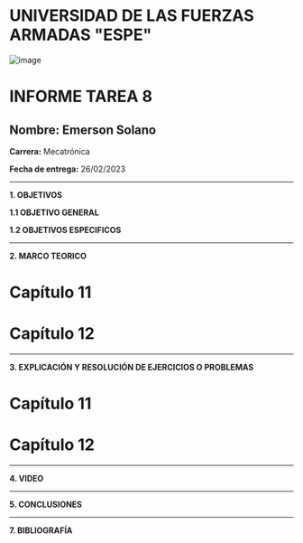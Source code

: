 # UNIVERSIDAD DE LAS FUERZAS ARMADAS "ESPE"
![image](https://user-images.githubusercontent.com/116772918/200762591-a164d8db-c02e-4269-8bb4-0bc4c810d79f.png)

# INFORME TAREA 8

**Nombre:** Emerson Solano
-
**Carrera:** Mecatrónica

**Fecha de entrega:** 26/02/2023

--------------------------------------------------------------------------------------------------------------------------------------------------------------------------------------------------------------------------------------------------------------------
**1. OBJETIVOS**

**1.1  OBJETIVO GENERAL**


**1.2  OBJETIVOS ESPECIFICOS**

--------------------------------------------------------------------------------------------------------------------------------------------------------------------------------------------------------------------------------------------------------------------

**2. MARCO TEORICO**
# Capítulo 11


# Capítulo 12



--------------------------------------------------------------------------------------------------------------------------------------------------------------------------------------------------------------------------------------------------------------------

**3. EXPLICACIÓN Y RESOLUCIÓN DE EJERCICIOS O PROBLEMAS**

# Capítulo 11

# Capítulo 12

--------------------------------------------------------------------------------------------------------------------------------------------------------------------------------------------------------------------------------------------------------------------

**4. VIDEO**


--------------------------------------------------------------------------------------------------------------------------------------------------------------------------------------------------------------------------------------------------------------------

**5. CONCLUSIONES**


-------------------------------------------------------------------------------------------------------------------------------------------------------------------------------------------------------------------------------------------------------------------

**7. BIBLIOGRAFÍA**

